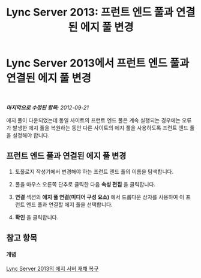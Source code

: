 ﻿---
title: 'Lync Server 2013: 프런트 엔드 풀과 연결된 에지 풀 변경'
TOCTitle: 프런트 엔드 풀과 연결된 에지 풀 변경
ms:assetid: 369468c7-2c0b-48cc-bbc3-825dad7b85aa
ms:mtpsurl: https://technet.microsoft.com/ko-kr/library/JJ688023(v=OCS.15)
ms:contentKeyID: 49885724
ms.date: 08/10/2015
mtps_version: v=OCS.15
ms.translationtype: HT
---

# Lync Server 2013에서 프런트 엔드 풀과 연결된 에지 풀 변경

 

_**마지막으로 수정된 항목:** 2012-09-21_

에지 풀이 다운되었는데 동일 사이트의 프런트 엔드 풀은 계속 실행되는 경우에는 오류가 발생한 에지 풀을 복원하는 동안 다른 사이트의 에지 풀을 사용하도록 프런트 엔드 풀을 설정해야 합니다.

## 프런트 엔드 풀과 연결된 에지 풀 변경

1.  토폴로지 작성기에서 변경해야 하는 프런트 엔드 풀의 이름을 탐색합니다.

2.  풀을 마우스 오른쪽 단추로 클릭한 다음 **속성 편집** 을 클릭합니다.

3.  **연결** 섹션의 **에지 풀 연결(미디어 구성 요소)** 에서 드롭다운 상자를 사용하여 이 프런트 엔드 풀과 연결할 에지 풀을 선택합니다.

4.  **확인** 을 클릭합니다.

## 참고 항목

#### 개념

[Lync Server 2013의 에지 서버 재해 복구](lync-server-2013-edge-server-disaster-recovery.md)

